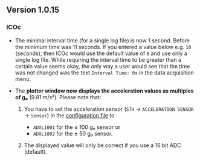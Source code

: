 ## Version 1.0.15

### ICOc

- The minimal interval time (for a single log file) is now 1 second. Before the minimum time was 11 seconds. If you entered a value below e.g. `10` (seconds), then ICOc would use the default value of `0` and use only a single log file. While requiring the interval time to be greater than a certain value seems okay, the only way a user would see that the time was not changed was the text `Interval Time: 0s` in the data acquisition menu.
- The **plotter window now displays the acceleration values as multiples of g₀** (9.81 m/s²). Please note that:

  1. You have to set the acceleration sensor (`STH` → `ACCELERATION SENSOR` → `Sensor`) in the [configuration file](../../mytoolit/config/config.yaml) to

     - `ADXL1001` for the ± 100 g₀ sensor or
     - `ADXL1002` for the ± 50 g₀ sensor.

  2. The displayed value will only be correct if you use a 16 bit ADC (default).
